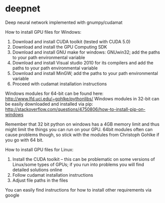 deepnet
=======

Deep neural network implemented with gnumpy/cudamat

How to install GPU files for Windows:
1. Download and install CUDA toolkit (tested with CUDA 5.0)
2. Download and install the GPU Computing SDK
3. Download and install GNU make for windows: GNUwin32; add the paths to your path environmental variable
4. Download and install Visual studio 2010 for its compilers and add the paths to your path environmental variable
5. Download and install MinGW; add the paths to your path environmental variable
6. Proceed with cudamat installation instructions

Windows modules for 64-bit can be found here:
http://www.lfd.uci.edu/~gohlke/pythonlibs/
Windows modules in 32-bit can be easily downloaded and installed via pip:
http://stackoverflow.com/questions/4750806/how-to-install-pip-on-windows

Remember that 32 bit python on windows has a 4GB memory limit and thus might limit the things you can run on your GPU.
64bit modules often can cause problems though, so stick with the modules from Christoph Gohlke if you go with 64 bit.

How to install GPU files for Linux:
1. Install the CUDA toolkit – this can be problematic on some versions of Linux/some types of GPUs; 
   if you run into problems you will find detailed solutions online
2. Follow cudamat installation instructions
3. Adjust file paths in the files

You can easily find instructions for how to install other requirements via google
